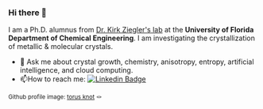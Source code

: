 ### Hi there 👋

I am a Ph.D. alumnus from [Dr. Kirk Ziegler's lab](https://ziegler.che.ufl.edu/) at the **University of Florida Department of Chemical Engineering**. 
I am investigating the crystallization of metallic & molecular crystals. 

- 💬 Ask me about crystal growth, chemistry, anisotropy, entropy, artificial intelligence, and cloud computing. 
- :mailbox:How to reach me: [![Linkedin Badge](https://img.shields.io/badge/-andrewrygarcia-blue?style=flat&logo=Linkedin&logoColor=white)](https://linkedin.com/in/andrewrygarcia)

<!--
**andrewrgarcia/andrewrgarcia** is a ✨ _special_ ✨ repository because its `README.md` (this file) appears on your GitHub profile.

Here are some ideas to get you started:

- 🔭 I’m currently working on ...
- 🌱 I’m currently learning ...
- 👯 I’m looking to collaborate on ...
- 🤔 I’m looking for help with ...
- 💬 Ask me about ..
- 📫 How to reach me: ...
- 😄 Pronouns: ...
- ⚡ Fun fact: ...
-->

<sub>Github profile image: <a href="https://torus3d.herokuapp.com/">torus knot</a> 🪢  </sub>
